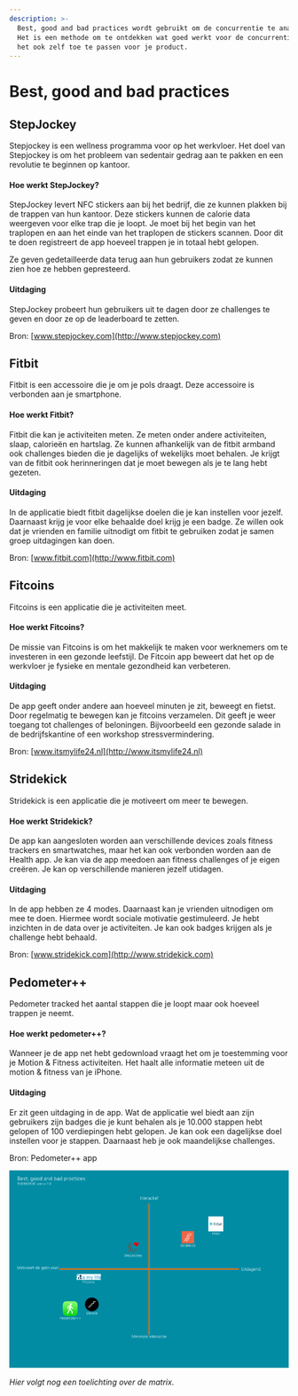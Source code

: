 ```yaml
---
description: >-
  Best, good and bad practices wordt gebruikt om de concurrentie te analyseren.
  Het is een methode om te ontdekken wat goed werkt voor de concurrentie en om
  het ook zelf toe te passen voor je product.
---
```


# Best, good and bad practices

## StepJockey

Stepjockey is een wellness programma voor op het werkvloer. Het doel van Stepjockey is om het probleem van sedentair gedrag aan te pakken en een revolutie te beginnen op kantoor.

#### Hoe werkt StepJockey?

StepJockey levert NFC stickers aan bij het bedrijf, die ze kunnen plakken bij de trappen van hun kantoor. Deze stickers kunnen de calorie data weergeven voor elke trap die je loopt. Je moet bij het begin van het traplopen en aan het einde van het traplopen de stickers scannen. Door dit te doen registreert de app hoeveel trappen je in totaal hebt gelopen.

Ze geven gedetailleerde data terug aan hun gebruikers zodat ze kunnen zien hoe ze hebben gepresteerd.

#### Uitdaging

StepJockey probeert hun gebruikers uit te dagen door ze challenges te geven en door ze op de leaderboard te zetten.

Bron: [www.stepjockey.com](http://www.stepjockey.com)

## Fitbit

Fitbit is een accessoire die je om je pols draagt. Deze accessoire is verbonden aan je smartphone.

#### Hoe werkt Fitbit?

Fitbit die kan je activiteiten meten. Ze meten onder andere activiteiten, slaap, calorieën en hartslag. Ze kunnen afhankelijk van de fitbit armband ook challenges bieden die je dagelijks of wekelijks moet behalen. Je krijgt van de fitbit ook herinneringen dat je moet bewegen als je te lang hebt gezeten.

#### Uitdaging

In de applicatie biedt fitbit dagelijkse doelen die je kan instellen voor jezelf. Daarnaast krijg je voor elke behaalde doel krijg je een badge. Ze willen ook dat je vrienden en familie uitnodigt om fitbit te gebruiken zodat je samen groep uitdagingen kan doen.

Bron: [www.fitbit.com](http://www.fitbit.com)

## Fitcoins

Fitcoins is een applicatie die je activiteiten meet.

#### Hoe werkt Fitcoins?

De missie van Fitcoins is om het makkelijk te maken voor werknemers om te investeren in een gezonde leefstijl. De Fitcoin app beweert dat het op de werkvloer je fysieke en mentale gezondheid kan verbeteren.

#### Uitdaging

De app geeft onder andere aan hoeveel minuten je zit, beweegt en fietst. Door regelmatig te bewegen kan je fitcoins verzamelen. Dit geeft je weer toegang tot challenges of beloningen. Bijvoorbeeld een gezonde salade in de bedrijfskantine of een workshop stressvermindering.

Bron: [www.itsmylife24.nl](http://www.itsmylife24.nl)

## Stridekick

Stridekick is een applicatie die je motiveert om meer te bewegen.

#### Hoe werkt Stridekick?

De app kan aangesloten worden aan verschillende devices zoals fitness trackers en smartwatches, maar het kan ook verbonden worden aan de Health app. Je kan via de app meedoen aan fitness challenges of je eigen creëren. Je kan op verschillende manieren jezelf utidagen.

#### Uitdaging

In de app hebben ze 4 modes. Daarnaast kan je vrienden uitnodigen om mee te doen. Hiermee wordt sociale motivatie gestimuleerd. Je hebt inzichten in de data over je activiteiten. Je kan ook badges krijgen als je challenge hebt behaald.

Bron: [www.stridekick.com](http://www.stridekick.com)

## Pedometer++

Pedometer tracked het aantal stappen die je loopt maar ook hoeveel trappen je neemt.

#### Hoe werkt pedometer++?

Wanneer je de app net hebt gedownload vraagt het om je toestemming voor je Motion & Fitness activiteiten. Het haalt alle informatie meteen uit de motion & fitness van je iPhone.

#### Uitdaging

Er zit geen uitdaging in de app. Wat de applicatie wel biedt aan zijn gebruikers zijn badges die je kunt behalen als je 10.000 stappen hebt gelopen of 100 verdiepingen hebt gelopen. Je kan ook een dagelijkse doel instellen voor je stappen. Daarnaast heb je ook maandelijkse challenges.

Bron: Pedometer++ app

![Afbeelding \[..\]](../.gitbook/assets/best-good-and-bad-practices.png)

_Hier volgt nog een toelichting over de matrix._

